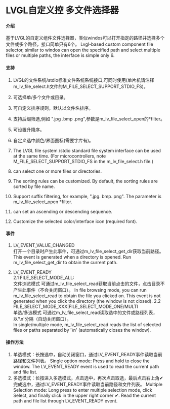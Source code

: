 # LVGL自定义控 多文件选择器

#### 介绍
基于LVGL的自定义组件文件选择器，类似windos可以打开指定的路径并选择多个文件或多个路径，接口简单只有6个。
Lvgl-based custom component file selector, similar to windos can open the specified path and select multiple files or multiple paths, 
the interface is simple only 6.
#### 支持  
1. LVGL的文件系统/stdio标准文件系统系统接口,可同时使用(单片机请注释m_lv_file_select.h文件的M_FILE_SELECT_SUPPORT_STDIO_FS)。  
2. 可选择单/多个文件或目录。 
3. 可自定义排序规则，默认以文件名排序。
4. 支持后缀筛选,例如 ".jpg .bmp .png",参数是m_lv_file_select_open的*filter。 
5. 可设置升降序。  
6. 自定义选中颜色/界面图标(需要字库有)。
   
1.  The LVGL file system /stdio standard file system interface can be used at the same time.
    (For microcontrollers, note M_FILE_SELECT_SUPPORT_STDIO_FS in the m_lv_file_select.h file.)
2.  can select one or more files or directories.
3.  The sorting rules can be customized.  By default, the sorting rules are sorted by file name.
4.  Support suffix filtering, for example, ".jpg.  bmp.  png".  The parameter is m_lv_file_select_open *filter.
5.  can set an ascending or descending sequence.
6.  Customize the selected color/interface icon (required font).

#### 事件    
1. LV_EVENT_VALUE_CHANGED     
打开一个目录时产生此事件，可通过m_lv_file_select_get_dir获取当前路径。
This event is generated when a directory is opened. Run m_lv_file_select_get_dir to obtain the current path. 

3. LV_EVENT_READY      
	2.1 FILE_SELECT_MODE_ALL:      
    文件浏览模式 可通过m_lv_file_select_read获取当前点击的文件，点击目录不产生此事件（不会关闭窗口）。
In file browsing mode, you can run m_lv_file_select_read to obtain the file you clicked on.
This event is not generated when you click the directory (the window is not closed).
	2.2 FILE_SELECT_MODE_XXX|FILE_SELECT_MODE_ONE/MULTI   
    单选/多选模式 可通过m_lv_file_select_read读取选中的文件或路径列表，以'\n'分隔（自动关闭窗口）。   
In single/multiple mode, m_lv_file_select_read reads the list of selected files or paths separated by '\n' (automatically closes the window).
	
#### 操作方法   
1. 单选模式：长按选中，自动关闭窗口，通过LV_EVENT_READY事件读取当前路径和文件列表。
   Single option mode: Press and hold to close the window. The LV_EVENT_READY event is used to read the current path and file list.
3. 多选模式：长按进入多选模式，点击选中，再次点击取选，最后点击右上角✔完成选中，通过LV_EVENT_READY事件读取当前路径和文件列表。 
    Multiple Selection mode: Long press to enter multiple selection mode, click Select, and finally click in the upper right corner ✔.
    Read the current path and file list through LV_EVENT_READY event.
